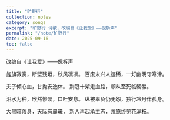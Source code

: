 ```yaml
---
title: "旷野行"
collection: notes
category: songs
excerpt: "旷野行 诗歌，改编自《让我爱》——倪柝声"
permalink: "/note/旷野行"
date: 2025-09-16
toc: false
---
```


改编自《让我爱》——倪柝声

旌旗寂寞，断壁残垣，秋风凛凛。
百废未兴人迹稀，一灯幽明守寒津。

夫子倾心血，甘抛安逸休。
荆冠十架走血路，顺从至死临髑髅。

泪水为种，欣然惨淡，口吐安息。
纵被辜负仍无怨，独行冷月伴孤身。

大黑暗落身，天际有晨曦，
新人再起承主志，荒原终见花满枝。